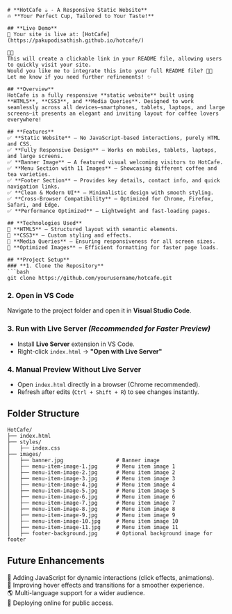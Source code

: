 ```
# **HotCafe ☕ - A Responsive Static Website**  
🔥 **Your Perfect Cup, Tailored to Your Taste!**

## **Live Demo**
🚀 Your site is live at: [HotCafe](https://pakupodisathish.github.io/hotcafe/)


This will create a clickable link in your README file, allowing users to quickly visit your site.
Would you like me to integrate this into your full README file? 🚀😃
Let me know if you need further refinements! ✨

## **Overview**  
HotCafe is a fully responsive **static website** built using **HTML5**, **CSS3**, and **Media Queries**. Designed to work seamlessly across all devices—smartphones, tablets, laptops, and large screens—it presents an elegant and inviting layout for coffee lovers everywhere!  

## **Features**  
✅ **Static Website** – No JavaScript-based interactions, purely HTML and CSS.  
✅ **Fully Responsive Design** – Works on mobiles, tablets, laptops, and large screens.  
✅ **Banner Image** – A featured visual welcoming visitors to HotCafe.  
✅ **Menu Section with 11 Images** – Showcasing different coffee and tea varieties.  
✅ **Footer Section** – Provides key details, contact info, and quick navigation links.  
✅ **Clean & Modern UI** – Minimalistic design with smooth styling.  
✅ **Cross-Browser Compatibility** – Optimized for Chrome, Firefox, Safari, and Edge.  
✅ **Performance Optimized** – Lightweight and fast-loading pages.  

## **Technologies Used**  
🔹 **HTML5** – Structured layout with semantic elements.  
🔹 **CSS3** – Custom styling and effects.  
🔹 **Media Queries** – Ensuring responsiveness for all screen sizes.  
🔹 **Optimized Images** – Efficient formatting for faster page loads.  

## **Project Setup**  
### **1. Clone the Repository**  
```bash
git clone https://github.com/yourusername/hotcafe.git
```

### **2. Open in VS Code**  
Navigate to the project folder and open it in **Visual Studio Code**.

### **3. Run with Live Server** *(Recommended for Faster Preview)*  
- Install **Live Server** extension in VS Code.  
- Right-click `index.html` → **"Open with Live Server"**  

### **4. Manual Preview Without Live Server**  
- Open `index.html` directly in a browser (Chrome recommended).  
- Refresh after edits (`Ctrl + Shift + R`) to see changes instantly.  

## **Folder Structure**  
```
HotCafe/
├── index.html
├── styles/
│   ├── index.css
├── images/
│   ├── banner.jpg                 # Banner image
│   ├── menu-item-image-1.jpg      # Menu item image 1
│   ├── menu-item-image-2.jpg      # Menu item image 2
│   ├── menu-item-image-3.jpg      # Menu item image 3
│   ├── menu-item-image-4.jpg      # Menu item image 4
│   ├── menu-item-image-5.jpg      # Menu item image 5
│   ├── menu-item-image-6.jpg      # Menu item image 6
│   ├── menu-item-image-7.jpg      # Menu item image 7
│   ├── menu-item-image-8.jpg      # Menu item image 8
│   ├── menu-item-image-9.jpg      # Menu item image 9
│   ├── menu-item-image-10.jpg     # Menu item image 10
│   ├── menu-item-image-11.jpg     # Menu item image 11
│   ├── footer-background.jpg      # Optional background image for footer
```

## **Future Enhancements**  
🚀 Adding JavaScript for dynamic interactions (click effects, animations).  
🎨 Improving hover effects and transitions for a smoother experience.  
🌎 Multi-language support for a wider audience.  
🚀 Deploying online for public access.  
```
